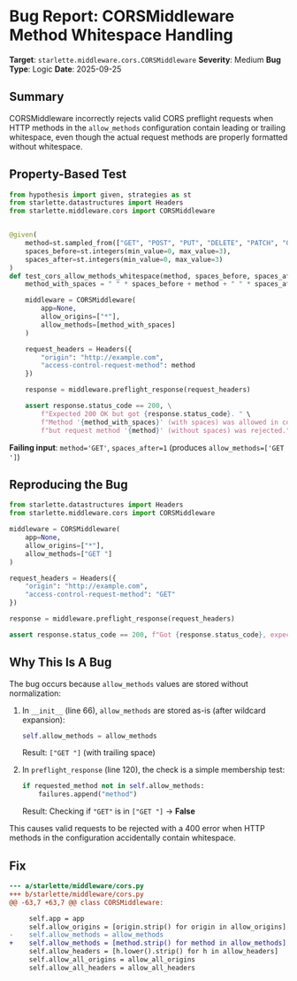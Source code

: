 # Bug Report: CORSMiddleware Method Whitespace Handling

**Target**: `starlette.middleware.cors.CORSMiddleware`
**Severity**: Medium
**Bug Type**: Logic
**Date**: 2025-09-25

## Summary

CORSMiddleware incorrectly rejects valid CORS preflight requests when HTTP methods in the `allow_methods` configuration contain leading or trailing whitespace, even though the actual request methods are properly formatted without whitespace.

## Property-Based Test

```python
from hypothesis import given, strategies as st
from starlette.datastructures import Headers
from starlette.middleware.cors import CORSMiddleware


@given(
    method=st.sampled_from(["GET", "POST", "PUT", "DELETE", "PATCH", "OPTIONS", "HEAD"]),
    spaces_before=st.integers(min_value=0, max_value=3),
    spaces_after=st.integers(min_value=0, max_value=3)
)
def test_cors_allow_methods_whitespace(method, spaces_before, spaces_after):
    method_with_spaces = " " * spaces_before + method + " " * spaces_after

    middleware = CORSMiddleware(
        app=None,
        allow_origins=["*"],
        allow_methods=[method_with_spaces]
    )

    request_headers = Headers({
        "origin": "http://example.com",
        "access-control-request-method": method
    })

    response = middleware.preflight_response(request_headers)

    assert response.status_code == 200, \
        f"Expected 200 OK but got {response.status_code}. " \
        f"Method '{method_with_spaces}' (with spaces) was allowed in config, " \
        f"but request method '{method}' (without spaces) was rejected."
```

**Failing input**: `method='GET'`, `spaces_after=1` (produces `allow_methods=['GET ']`)

## Reproducing the Bug

```python
from starlette.datastructures import Headers
from starlette.middleware.cors import CORSMiddleware

middleware = CORSMiddleware(
    app=None,
    allow_origins=["*"],
    allow_methods=["GET "]
)

request_headers = Headers({
    "origin": "http://example.com",
    "access-control-request-method": "GET"
})

response = middleware.preflight_response(request_headers)

assert response.status_code == 200, f"Got {response.status_code}, expected 200"
```

## Why This Is A Bug

The bug occurs because `allow_methods` values are stored without normalization:

1. In `__init__` (line 66), `allow_methods` are stored as-is (after wildcard expansion):
   ```python
   self.allow_methods = allow_methods
   ```
   Result: `["GET "]` (with trailing space)

2. In `preflight_response` (line 120), the check is a simple membership test:
   ```python
   if requested_method not in self.allow_methods:
       failures.append("method")
   ```
   Result: Checking if `"GET"` is in `["GET "]` → **False**

This causes valid requests to be rejected with a 400 error when HTTP methods in the configuration accidentally contain whitespace.

## Fix

```diff
--- a/starlette/middleware/cors.py
+++ b/starlette/middleware/cors.py
@@ -63,7 +63,7 @@ class CORSMiddleware:

     self.app = app
     self.allow_origins = [origin.strip() for origin in allow_origins]
-    self.allow_methods = allow_methods
+    self.allow_methods = [method.strip() for method in allow_methods]
     self.allow_headers = [h.lower().strip() for h in allow_headers]
     self.allow_all_origins = allow_all_origins
     self.allow_all_headers = allow_all_headers
```